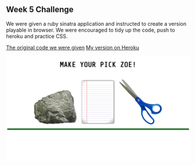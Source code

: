 ## Week 5 Challenge
We were given a ruby sinatra application and instructed to create a version playable in browser. We were encouraged to tidy up the code, push to heroku and practice CSS.

[The original code we were given](https://github.com/makersacademy/rockpaperscissors)
[My version on Heroku](http://sleepy-gorge-9900.herokuapp.com/)

![Rock Paper Scissors](https://github.com/zoeabryant/ma-rock-paper-scissors/blob/master/screenshot_github_rps.png)